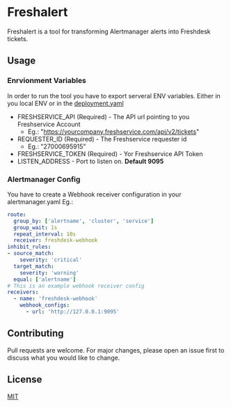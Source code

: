 
# Freshalert

Freshalert is a tool for transforming Alertmanager alerts into Freshdesk tickets.

## Usage

### Enrvionment Variables
In order to run the tool you have to export serveral ENV variables.
Either in you local ENV or in the [deployment.yaml](deployment.yaml)


- FRESHSERVICE_API (Required) - The API url pointing to you Freshservice Account
  - Eg.: "https://yourcompany.freshservice.com/api/v2/tickets"
- REQUESTER_ID (Required) - The Freshservice requester id 
  - Eg.: "27000695915"
- FRESHSERVICE_TOKEN (Required) -  Yor Freshservice API Token
- LISTEN_ADDRESS - Port to listen on. **Default 9095**

### Alertmanager Config
You have to create a Webhook receiver configuration in your alertmanager.yaml
Eg.:
```yaml
route:
  group_by: ['alertname', 'cluster', 'service']
  group_wait: 1s
  repeat_interval: 10s
  receiver: freshdesk-webhook
inhibit_rules:
- source_match:
    severity: 'critical'
  target_match:
    severity: 'warning'
  equal: ['alertname']
# This is an example webhook receiver config
receivers:
  - name: 'freshdesk-webhook'
    webhook_configs:
      - url: 'http://127.0.0.1:9095'
```


## Contributing
Pull requests are welcome. For major changes, please open an issue first to discuss what you would like to change.

## License
[MIT](https://choosealicense.com/licenses/mit/)